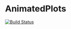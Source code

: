 # AnimatedPlots

[![Build Status](https://travis-ci.org/zyedidia/AnimatedPlots.jl.svg?branch=master)](https://travis-ci.org/zyedidia/AnimatedPlots.jl)
